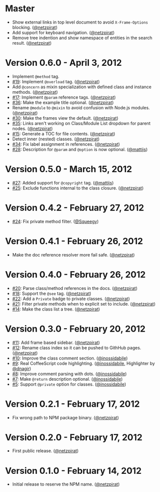 # Master

- Show external links in top level document to avoid `X-Frame-Options` blocking. ([@netzpirat][])
- Add support for keyboard navigation. ([@netzpirat][])
- Remove tree indention and show namespace of entities in the search result. ([@netzpirat][])

# Version 0.6.0 - April 3, 2012

- Implement `@method` tag.
- [#19](https://github.com/netzpirat/codo/issues/19):  Implement `@overload` tag. ([@netzpirat][])
- Add `@concern` as mixin specialization with defined class and instance methods. ([@netzpirat][])
- [#17](https://github.com/netzpirat/codo/issues/17):  Implement `@param` reference tags. ([@netzpirat][])
- [#36](https://github.com/netzpirat/codo/issues/36):  Make the example title optional. ([@netzpirat][])
- Rename `@module` to `@mixin` to avoid confusion with Node.js modules. ([@netzpirat][])
- [#30](https://github.com/netzpirat/codo/issues/30):  Make the frames view the default. ([@netzpirat][])
- [#35](https://github.com/netzpirat/codo/issues/35):  Links aren't working on Class/Module List dropdown for parent nodes. ([@netzpirat][])
- [#15](https://github.com/netzpirat/codo/issues/15): Generate a TOC for file contents. ([@netzpirat][])
- Detect inner (nested) classes. ([@netzpirat][])
- [#34](https://github.com/netzpirat/codo/issues/34): Fix label assignment in references. ([@netzpirat][])
- [#28](https://github.com/netzpirat/codo/pull/28): Description for `@param` and `@option` is now optional. ([@mattijs][])

# Version 0.5.0 - March 15, 2012

- [#27](https://github.com/netzpirat/codo/pull/27): Added support for `@copyright` tag. ([@mattijs][])
- [#25](https://github.com/netzpirat/codo/issues/25): Exclude functions internal to the class closure. ([@netzpirat][])

# Version 0.4.2 - February 27, 2012

- [#24](https://github.com/netzpirat/codo/pull/24): Fix private method filter. ([@Squeegy][])

# Version 0.4.1 - February 26, 2012

- Make the doc reference resolver more fail safe. ([@netzpirat][])

# Version 0.4.0 - February 26, 2012

- [#20](https://github.com/netzpirat/codo/issues/20): Parse class/method references in the docs. ([@netzpirat][])
- [#18](https://github.com/netzpirat/codo/issues/18): Support the `@see` tag. ([@netzpirat][])
- [#22](https://github.com/netzpirat/codo/issues/22): Add a `Private` badge to private classes. ([@netzpirat][])
- [#21](https://github.com/netzpirat/codo/issues/21): Filter private methods when to explicit set to include. ([@netzpirat][])
- [#14](https://github.com/netzpirat/codo/issues/14): Make the class list a tree. ([@netzpirat][])

# Version 0.3.0 - February 20, 2012

- [#11](https://github.com/netzpirat/codo/issues/11): Add frame based sidebar. ([@netzpirat][])
- [#12](https://github.com/netzpirat/codo/issues/12): Rename class index so it can be pushed to GithHub pages. ([@netzpirat][])
- [#10](https://github.com/netzpirat/codo/issues/10): Improve the class comment section. ([@inossidabile][])
- [#9](https://github.com/netzpirat/codo/issues/9): Real CoffeeScript code highlighting. ([@inossidabile][], Highlighter by [@dnagir][])
- [#8](https://github.com/netzpirat/codo/issues/8): Improve comment parsing with dots. ([@inossidabile][])
- [#7](https://github.com/netzpirat/codo/issues/7): Make `@return` description optional. ([@inossidabile][])
- [#5](https://github.com/netzpirat/codo/issues/5): Support `@private` option for classes. ([@inossidabile][])

# Version 0.2.1 - February 17, 2012

- Fix wrong path to NPM package binary. ([@netzpirat][])

# Version 0.2.0 - February 17, 2012

- First public release. ([@netzpirat][])

# Version 0.1.0 - February 14, 2012

- Initial release to reserve the NPM name. ([@netzpirat][])

[@dnagir]: https://github.com/dnagir
[@inossidabile]: https://github.com/inossidabile
[@mattijs]: https://github.com/mattijs
[@netzpirat]: https://github.com/netzpirat
[@Squeegy]: https://github.com/Squeegy
